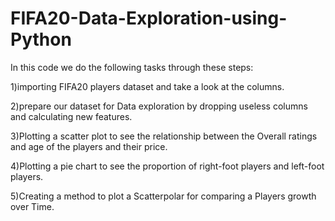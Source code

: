 # FIFA20-Data-Exploration-using-Python

In this code we do the following tasks through these steps:

1)importing FIFA20 players dataset and take a look at the columns.

2)prepare our dataset for Data exploration by dropping useless columns and calculating new features.

3)Plotting a scatter plot to see the relationship between the Overall ratings and age of the players and their price.

4)Plotting a pie chart to see the proportion of right-foot players and left-foot players.

5)Creating a method to plot a Scatterpolar for comparing a Players growth over Time.
